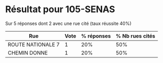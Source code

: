 # Résultat pour 105-SENAS

Sur 5 réponses dont 2 avec une rue cité (taux réussite 40%)

| Rue | Vote | % réponses | % Nb rues cités|
|-----|------|------------|----------------|
| ROUTE NATIONALE 7 | 1 | 20% | 50%|
| CHEMIN DONNE | 1 | 20% | 50%|
